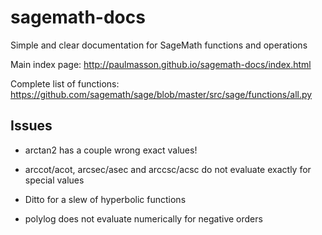 # sagemath-docs

Simple and clear documentation for SageMath functions and operations

Main index page: http://paulmasson.github.io/sagemath-docs/index.html

Complete list of functions: https://github.com/sagemath/sage/blob/master/src/sage/functions/all.py

## Issues

* arctan2 has a couple wrong exact values!

* arccot/acot, arcsec/asec and arccsc/acsc do not evaluate exactly for special values

* Ditto for a slew of hyperbolic functions

* polylog does not evaluate numerically for negative orders

